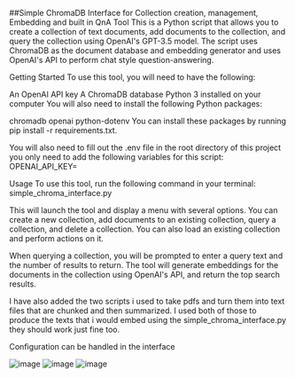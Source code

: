 ##Simple ChromaDB Interface for Collection creation, management, Embedding and built in QnA Tool
This is a Python script that allows you to create a collection of text documents, add documents to the collection, and query the collection using OpenAI's GPT-3.5 model. The script uses ChromaDB as the document database and embedding generator and uses OpenAI's API to perform chat style question-answering.

Getting Started
To use this tool, you will need to have the following:

An OpenAI API key
A ChromaDB database
Python 3 installed on your computer
You will also need to install the following Python packages:

chromadb
openai
python-dotenv
You can install these packages by running pip install -r requirements.txt.

You will also need to fill out the .env file in the root directory of this project you only need to add the following variables for this script:
OPENAI_API_KEY=<your OpenAI API key>

Usage
To use this tool, run the following command in your terminal:
simple_chroma_interface.py

This will launch the tool and display a menu with several options. You can create a new collection, add documents to an existing collection, query a collection, and delete a collection. You can also load an existing collection and perform actions on it.

When querying a collection, you will be prompted to enter a query text and the number of results to return. The tool will generate embeddings for the documents in the collection using OpenAI's API, and return the top search results.

I have also added the two scripts i used to take pdfs and turn them into text files that are chunked and then summarized. I used both of those to produce the texts that i would embed using the simple_chroma_interface.py they should work just fine too. 

Configuration can be handled in the interface


![image](https://user-images.githubusercontent.com/89653506/232256119-846cd869-b961-46e3-ba9a-82b9b75a5c32.png)
![image](https://user-images.githubusercontent.com/89653506/232256145-a9cc671f-57b2-4eed-85be-cbc573fb2974.png)
![image](https://user-images.githubusercontent.com/89653506/232256172-5936acea-6e2a-4acd-a396-0302f45881a2.png)


